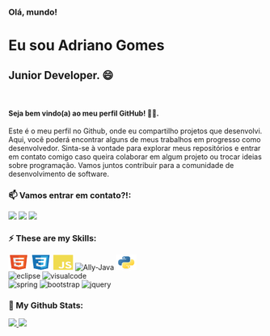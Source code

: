 
<h3> Olá, mundo!</h3>
<h1>Eu sou Adriano Gomes</h1>
<h2> Junior Developer. 😄 </h2>  
<br>          
<h4> Seja bem vindo(a) ao meu perfil GitHub! 👋🏻. </h4>
   

Este é o meu perfil no Github, onde eu compartilho projetos que desenvolvi. Aqui, você poderá encontrar alguns de meus trabalhos em progresso como desenvolvedor. Sinta-se à vontade para explorar meus repositórios e entrar em contato comigo caso queira colaborar em algum projeto ou trocar ideias sobre programação. Vamos juntos contribuir para a comunidade de desenvolvimento de software.

  
<h3>📫 Vamos entrar em contato?!:<br></h3> 

<div> 
  <a href="https://www.instagram.com/ag013/" target="_blank"><img src="https://img.shields.io/badge/-Instagram-%23E4405F?style=for-the-badge&logo=instagram&logoColor=white" target="_blank"></a>
  <a href="https://www.linkedin.com/feed/" target="_blank"><img src="https://img.shields.io/badge/-LinkedIn-%230077B5?style=for-the-badge&logo=linkedin&logoColor=white" target="_blank"></a>
  <a href="https://mail.google.com/mail/u/1/#inbox" target="_blank"><img src="https://img.shields.io/badge/Gmail-D14836?style=for-the-badge&logo=gmail&logoColor=white" target="_blank"></a>
</div>
 

<h3>⚡ These are my Skills: <br></h3>

<div style="display: inline_block">
  <img alt="Ally-HTML" height="30" width="40" src="https://raw.githubusercontent.com/devicons/devicon/master/icons/html5/html5-original.svg">
  <img alt="Ally-CSS" height="30" width="40" src="https://raw.githubusercontent.com/devicons/devicon/master/icons/css3/css3-original.svg">
  <img alt="Ally-Js" height="30" width="40" src="https://raw.githubusercontent.com/devicons/devicon/master/icons/javascript/javascript-plain.svg">
  <img alt="Ally-Java" height="40" width="50" src="https://cdn.jsdelivr.net/gh/devicons/devicon/icons/java/java-original.svg" />
  <img alt="Ally-Python" height="30" width="40" src="https://raw.githubusercontent.com/devicons/devicon/master/icons/python/python-original.svg">
</div> 

<div style="display: inline_block">
 <img alt="eclipse" height="40" width="115" src="https://img.shields.io/badge/Eclipse-2C2255?style=for-the-badge&logo=eclipse&logoColor=white">
 <img alt="visualcode" height="40" width="170" src="https://cdn.jsdelivr.net/gh/devicons/devicon/icons/vscode/vscode-original-wordmark.svg">
</div> 

<div style="display: inline_block">
 <img alt="spring" height="70" width="115" src="https://cdn.jsdelivr.net/gh/devicons/devicon/icons/spring/spring-original-wordmark.svg">
 <img alt="bootstrap" height="60" width="100" src="https://cdn.jsdelivr.net/gh/devicons/devicon/icons/bootstrap/bootstrap-original-wordmark.svg">
 <img alt="jquery" height="60" width="100" src="https://cdn.jsdelivr.net/gh/devicons/devicon/icons/jquery/jquery-plain-wordmark.svg">
</div>
<h3>🌱 My Github Stats: <br></h3>
  
<div>
  <a href="[https://github.com/Adrianodvs013](https://github.com/Adrianodvs013)"> 
  <img height="170em" src="https://github-readme-stats.vercel.app/api?username=Adrianodvs013&show_icons=true&theme=tokyonight&include_all_commits=true&count_private=true"/>
  <img height="10em" src="https://github-readme-stats.vercel.app/api/top-langs/?username=Adrianodvs013&layout=compact&langs_count=16&theme=tokyonight"/>
</div>
